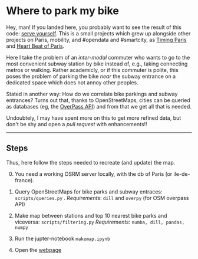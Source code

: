 # Where to park my bike

Hey, man! If you landed here, you probably want to see the result of this code: [serve yourself](http://htmlpreview.github.com/?https://github.com/astyonax/TimingParis/StationsBikePark/interactive_map/parkmybike.html).
This is a small projects which grew up alongside other projects on Paris, mobility, and #opendata and #smartcity, as [Timing Paris](https://github.com/astyonax/TimingParis) and [Heart Beat of Paris](https://github.com/astyonax/heartbeat-traffic). 

Here I take the problem of an *inter-modal* commuter who wants to go to the most convenient subway station by bike instead of, e.g., taking connecting metros or walking. Rather academicly, or if this commuter is polite, this poses the problem of parking the bike *near* the subway entrance on a dedicated space which does not annoy other peoples. 

Stated in another way: How do we correlate bike parkings and subway entrances? 
Turns out that, thanks to OpenStreetMaps, cities can be queried as databases  (eg, the [OverPass API](http://wiki.openstreetmap.org/wiki/Overpass_API))
and from that we get all that is needed.

Undoubtely, I may have spent more on this to get more refined data, but don't be shy and open a *pull request* with enhancements!!

---

## Steps

Thus, here follow the steps needed to recreate (and update) the map.

0. You need a working OSRM server locally, with the db of Paris (or ile-de-france). 

1. Query OpenStreetMaps for bike parks and subway entraces: `scripts/queries.py` .
*Requirements*: `dill` and `overpy` (for OSM overpass API)

2. Make map between stations and top 10 nearest bike parks and viceversa:  `scripts/filtering.py`
*Requirements*: `numba, dill, pandas, numpy`

3. Run the jupter-notebook `makemap.ipynb`

4. Open the [webpage](http://htmlpreview.github.com/?https://github.com/astyonax/TimingParis/StationsBikePark/interactive_map/parkmybike.html)
